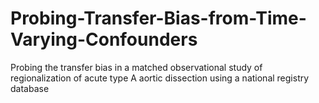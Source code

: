 # Probing-Transfer-Bias-from-Time-Varying-Confounders
Probing the transfer bias in a matched observational study of regionalization of acute type A aortic dissection using a national registry database

